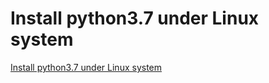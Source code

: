 # Install python3.7 under Linux system
[Install python3.7 under Linux system](https://aiwithcloud.com/2022/09/15/install_python3-7_under_linux_system/)